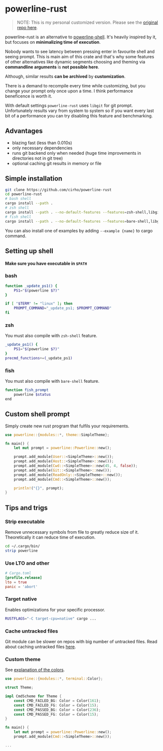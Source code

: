 # powerline-rust

> NOTE: This is my personal customized version. Please see the [original repo here](https://github.com/cirho/powerline-rust).

powerline-rust is an alternative to [powerline-shell](https://github.com/b-ryan/powerline-shell). It's heavily inspired by it, but focuses on **minimalizing time of execution**.

Nobody wants to see latency between pressing enter in favourite shell and seeing prompt. This is main aim of this crate and that's why some features of other alternatives like dynamic segments choosing and theming via **commandline arguments** is **not possible here**.

Although, similar results **can be archived** by **customization**.

There is a demand to recompile every time while customizing, but you change your prompt only once upon a time. I think performance beneficence is worth it.

With default settings `powerline-rust` uses `libgit` for git prompt. Unfortunately results vary from system to system so if you want every last bit of a performance you can try disabling this feature and benchmarking.

## Advantages

- blazing fast (less than 0.010s)
- only necessary dependencies
- runs git backend only when needed (huge time improvements in directories not in git tree)
- optional caching git results in memory or file

## Simple installation

```bash
git clone https://github.com/cirho/powerline-rust
cd powerline-rust
# bash shell
cargo install --path .
# zsh shell
cargo install --path . --no-default-features --features=zsh-shell,libgit
# fish shell
cargo install --path . --no-default-features --features=bare-shell,libgit
```

You can also install one of examples by adding `--example {name}` to cargo command.

## Setting up shell

#### Make sure you have executable in `$PATH`

### bash

```bash
function _update_ps1() {
    PS1="$(powerline $?)"
}

if [ "$TERM" != "linux" ]; then
    PROMPT_COMMAND="_update_ps1; $PROMPT_COMMAND"
fi
```

### zsh

You must also compile with `zsh-shell` feature.

```zsh
_update_ps1() {
    PS1="$(powerline $?)"
}
precmd_functions+=(_update_ps1)
```

### fish

You must also compile with `bare-shell` feature.

```bash
function fish_prompt
    powerline $status
end
```

## Custom shell prompt

Simply create new rust program that fulfils your requirements.

```rust
use powerline::{modules::*, theme::SimpleTheme};

fn main() {
    let mut prompt = powerline::Powerline::new();

    prompt.add_module(User::<SimpleTheme>::new());
    prompt.add_module(Host::<SimpleTheme>::new());
    prompt.add_module(Cwd::<SimpleTheme>::new(45, 4, false));
    prompt.add_module(Git::<SimpleTheme>::new());
    prompt.add_module(ReadOnly::<SimpleTheme>::new());
    prompt.add_module(Cmd::<SimpleTheme>::new());

    println!("{}", prompt);
}


```

## Tips and trigs

### Strip executable

Remove unnecessary symbols from file to greatly reduce size of it.
Theoretically it can reduce time of execution.

```bash
cd ~/.cargo/bin/
strip powerline
```

### Use LTO and other

```toml
# Cargo.toml
[profile.release]
lto = true
panic = 'abort'
```

### Target native

Enables optimizations for your specific processor.

```bash
RUSTFLAGS="-C target-cpu=native" cargo ...
```

### Cache untracked files

Git module can be slower on repos with big number of untracked files. Read about caching untracked files [here](https://git-scm.com/docs/git-update-index).

### Custom theme

See [explanation of the colors](https://stackoverflow.com/questions/4842424/list-of-ansi-color-escape-sequences).

```rust
use powerline::{modules::*, terminal::Color};

struct Theme;

impl CmdScheme for Theme {
    const CMD_FAILED_BG: Color = Color(161);
    const CMD_FAILED_FG: Color = Color(15);
    const CMD_PASSED_BG: Color = Color(236);
    const CMD_PASSED_FG: Color = Color(15);
}

fn main() {
    let mut prompt = powerline::Powerline::new();
    prompt.add_module(Cmd::<SimpleTheme>::new());

...
```
